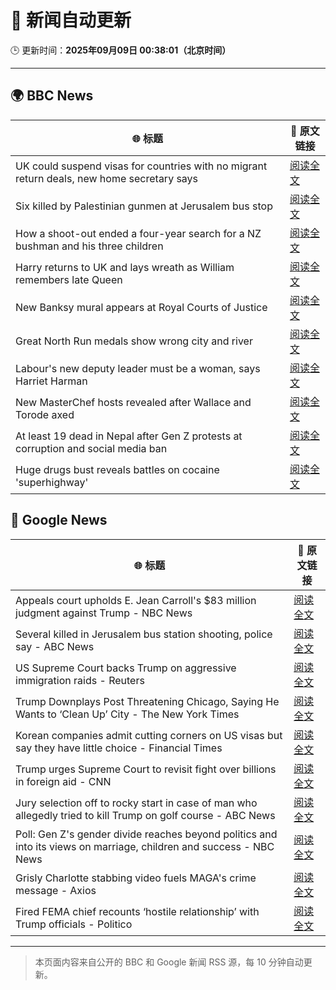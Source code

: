 # 🧠 新闻自动更新

🕒 更新时间：**2025年09月09日 00:38:01（北京时间）**

---

## 🌍 BBC News

| 🌐 标题 | 🔗 原文链接 |
|--------|-------------|
| UK could suspend visas for countries with no migrant return deals, new home secretary says | [阅读全文](https://www.bbc.com/news/articles/c4g7xyn03yno?at_medium=RSS&at_campaign=rss) |
| Six killed by Palestinian gunmen at Jerusalem bus stop | [阅读全文](https://www.bbc.com/news/articles/cr70ny0l7vgo?at_medium=RSS&at_campaign=rss) |
| How a shoot-out ended a four-year search for a NZ bushman and his three children | [阅读全文](https://www.bbc.com/news/articles/cly0279yervo?at_medium=RSS&at_campaign=rss) |
| Harry returns to UK and lays wreath as William remembers late Queen | [阅读全文](https://www.bbc.com/news/articles/c2378j5154jo?at_medium=RSS&at_campaign=rss) |
| New Banksy mural appears at Royal Courts of Justice | [阅读全文](https://www.bbc.com/news/articles/cgrq0r0y878o?at_medium=RSS&at_campaign=rss) |
| Great North Run medals show wrong city and river | [阅读全文](https://www.bbc.com/news/articles/c4gq2gdlnygo?at_medium=RSS&at_campaign=rss) |
| Labour's new deputy leader must be a woman, says Harriet Harman | [阅读全文](https://www.bbc.com/news/articles/c059z4g836eo?at_medium=RSS&at_campaign=rss) |
| New MasterChef hosts revealed after Wallace and Torode axed | [阅读全文](https://www.bbc.com/news/articles/ckgy2e73j4ro?at_medium=RSS&at_campaign=rss) |
| At least 19 dead in Nepal after Gen Z protests at corruption and social media ban | [阅读全文](https://www.bbc.com/news/articles/c78nd2zy9jgo?at_medium=RSS&at_campaign=rss) |
| Huge drugs bust reveals battles on cocaine 'superhighway' | [阅读全文](https://www.bbc.com/news/articles/c5yvplyrrwno?at_medium=RSS&at_campaign=rss) |

## 📰 Google News

| 🌐 标题 | 🔗 原文链接 |
|--------|-------------|
| Appeals court upholds E. Jean Carroll's $83 million judgment against Trump - NBC News | [阅读全文](https://news.google.com/rss/articles/CBMivAFBVV95cUxNT28xRnUtNWZpdGZzUDZnZVp5SkxodzkxMzBpNnlBQkd0YlNsa2duRmRZWjRFQUFmaENrYzBIdFRkRkduY3A1cElOWmVxY1Iya2tsSG9QUXBjYmEteDZqNmRuWWFXdlhEelYxZjF5b1YzanY5X2RiaG80Z3NObmgtNDZUSEszRm1CaFJ0WkpvRjhwdFJCWnZ1WGxzQWhRMmphVW9SMXJ3Q2dfMDFpR2JNVERvcFVvTEs0WHNUeNIBVkFVX3lxTFBMOER6ZjFaYUVXeUdWOFI3SmRvRnVFM09ZaGZtNVRBZFh3V0lZLVd3bnVkYnVKY0loTXBMVUdrOThxUkVPSURTQlA0cjd0a1hiOVpvSTdn?oc=5) |
| Several killed in Jerusalem bus station shooting, police say - ABC News | [阅读全文](https://news.google.com/rss/articles/CBMiogFBVV95cUxOX1U2QXM5dkp1aU9ReDgxZk5pLWhPWTdZaVVBbDRwYWZJelZoR2RQM05LYW9jS0dZNzh0SnM4WDczajVUc1llcmU3cEVGWlJoU1RZdFVESlJEMTVNWmtDZUZtV2tqeXptM29ubjBfd2dCRjYzbWNVd0Raa0pJZlZkSXJYNzFEQXdGTEdWNTdQdFFSUHV5S0xPTzFnX29KdTYtd3fSAacBQVVfeXFMTkZMcm45Q3lBQzN1TXJ1TUdxMWxMcWJyYjJwcGxoZ2I5SjlmcUtROWEwNnNKMENBOVRyRUItdDFhdjRZNnJXaTh2SUhhRnpjbXB6a0JkU0x4LU1TVXpsLVA3cDFEOUpna0MwZllOUGFNRHNvajhkVUlyTVZOVC1fRHpRZlZDTnN5SThNckt4am5GSXNBbmNmYVpKUjM1alI2Y3JpUF92QWs?oc=5) |
| US Supreme Court backs Trump on aggressive immigration raids - Reuters | [阅读全文](https://news.google.com/rss/articles/CBMipAFBVV95cUxNNzdOaGdqQVU1c2pYT0x1Z21ZWF9sQS1mWGNMT3BCVlBhSVZydTBtX0lUVzNfZTYzcEZjSm1KbE9yQ0d4Z2JjU3lrSVJrblpIcHB3Q2M4OGZzRUphOFJ6aUxpUWhDNnBQaWlZOWFSTTd1emhmdm50dy15YlBTSV82RkdqR1FaSzFwYVBFckYyVkFzMGN2QTdRamVhU2dWV1FKbXZqMA?oc=5) |
| Trump Downplays Post Threatening Chicago, Saying He Wants to ‘Clean Up’ City - The New York Times | [阅读全文](https://news.google.com/rss/articles/CBMigwFBVV95cUxNZkVadGVnZmIzRGRjd3Q4clI3V0xadHc1U3A1aTBWaUNDT3lZNHVHSDZVNi10ekJSWUJBeEhiN3ZrTmltbWpDQ2FzTHJ2aUF0YkNPRmhhRjZ5akh2NklmWVJVbWJJeVN5OFNhd210N09TYThMamYyaHhkaXFlSEJNNlZ5MA?oc=5) |
| Korean companies admit cutting corners on US visas but say they have little choice - Financial Times | [阅读全文](https://news.google.com/rss/articles/CBMicEFVX3lxTE45aC03Z1B4SlBteVJRZHQtUUdDZFdMa2hYdk8tWWhKck5SNDNLNWRQOVYwZWFxSjhqLWZubzlpX05VOHFLYWpaYktDZWR2TG9pSXBmV3VjRFVIbWVCTzFRMVVBLUlROEI3ODROc0F3RVM?oc=5) |
| Trump urges Supreme Court to revisit fight over billions in foreign aid - CNN | [阅读全文](https://news.google.com/rss/articles/CBMie0FVX3lxTE9qNUV3TDJiWmgta3dva1V1OXNyM0ZQdkpEWTVsdHdNT1FlbjVsZ0hEOXl4YndCVXNleC1fRFVjQ3dDMzlvWWdIQlRFN01rTzNtZF9RS3NhUUVrX05yLWxDRDV1X2lkc1FPRy1TczRVeFVsUnl4d0hBMlpmcw?oc=5) |
| Jury selection off to rocky start in case of man who allegedly tried to kill Trump on golf course - ABC News | [阅读全文](https://news.google.com/rss/articles/CBMilAFBVV95cUxOaENCUzFBSm5OdjBRUU1fS1hmQ2IzUDVNTUN4LU5pWEZnd3ZDLXhWc0xBeFl2anU1THdZRVdwQWlzZEZVazRhQTBOWG95SGEzcFpvY1NyRk1KdldTb1lHNVZrYkcxOHFocEliUXhhWGZmWE1raFF4bHJzS1lsMmYwMzZidGRueUExOWtFU1VRS3NrZ1Y00gGaAUFVX3lxTE14anhMV1JmYTBxOXhLckNYX1JUdk4wVWlHbVNSNjc0UU9wdmhvZC1SVnFhcmlTdnk2ZC1NTkx4ZDhXX1JQamJpVzNvRGF4UHhRdVJvUGNCUjZWQTVxcDBlZ2dHY2dPa2Q1WVRoVklxcXV1cGhmZ3pWdFVFdmdFSTJKSUd5SFZkdHhaY2REY29xVDRnQ2N2dDJ1Tmc?oc=5) |
| Poll: Gen Z's gender divide reaches beyond politics and into its views on marriage, children and success - NBC News | [阅读全文](https://news.google.com/rss/articles/CBMixwFBVV95cUxPeUQ4Qm9VWk14djR1b0dPS0RXTm1pcUpsQ1dhV0lMX3BKeWxiQXZfSHJlLWVGZXB5cjhpZlkycHlIY1lycEtCb3ZnN0xJZ1BWbnFPUkdURmVqdDA2NTlGNDN2bkNHa25HWU51RXV2M01fYXZTaVp6WktTR2xkRkxSaTVUZm8xdVpadnlTRGYxeF9zbXpUSlh0OTcwM3h5NnN0M1BpVG9tYlpsVW03a3hMUXNUcVROVjNZYThOT1NUeXFOVW5rLVNF0gFWQVVfeXFMTWRXRndzSUFNYkNmTVpNNUNjTUxGVm1Ucjd2blBWdlVXbTY3cHRCUDY5UnpQekV0X2w4WEhDWmhkQlVVZmZBRFpMelVMeFlILW5sVFBub2c?oc=5) |
| Grisly Charlotte stabbing video fuels MAGA's crime message - Axios | [阅读全文](https://news.google.com/rss/articles/CBMihgFBVV95cUxNWlRvLUJ4VmJyR05BcC1lV21HTHRZQ3dveG9lWl9Wc2E3OE44LVZReWNkU0JNWmZfY3VUNzVBMEYzVHVudWZsYnZ0MV95emtuVlk1aTVxeVZwLVp1dGxGa1Q4T2xRNnJBbTJOYlJNVUJCVHBsSjE0UDJrQjBTbkRQYTNGNWQtQQ?oc=5) |
| Fired FEMA chief recounts ‘hostile relationship’ with Trump officials - Politico | [阅读全文](https://news.google.com/rss/articles/CBMimwFBVV95cUxPSmVRYkk4UFR2cE9aTjh2WC1Wa1hQRDMwT25WSU9LUU1DNHFxanVyOXRMVU1ZWlhYTWc1NXhacTZfRHJHSmpPaFBWcXNZMTZnOHpSb2pYejROWXV2RTFJUFhjTndtZ2NBMjk2Tkd4cV9LTDBERXhtYkhhcHMtUGxwcTRZc0xncU1IS2pENU9iaGFNbmdtSGxvU3l2VQ?oc=5) |

---
> 本页面内容来自公开的 BBC 和 Google 新闻 RSS 源，每 10 分钟自动更新。